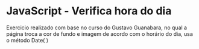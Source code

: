 # JavaScript - Verifica hora do dia
 Exercicio realizado com base no curso do Gustavo Guanabara, no qual a página troca a cor de fundo e imagem de acordo com o horário do dia, usa o método Date( )
